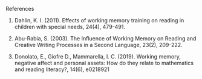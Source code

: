 References

1. Dahlin, K. I. (2011). Effects of working memory training on reading in children with special needs, 24(4), 479-491.

2. Abu-Rabia, S. (2003). The Influence of Working Memory on Reading and Creative Writing Processes in a Second Language, 23(2), 209-222.

3. Donolato, E., Giofre D., Mammarella, I. C. (2019). Working memory, negative affect and personal assets: How do they relate to mathematics and reading literacy?, 14(6), e0218921